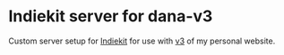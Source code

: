 # Indiekit server for dana-v3

Custom server setup for [Indiekit](https://github.com/getindiekit/indiekit) for use with [v3](https://github.com/dananjohnson/dana-v3) of my personal website.